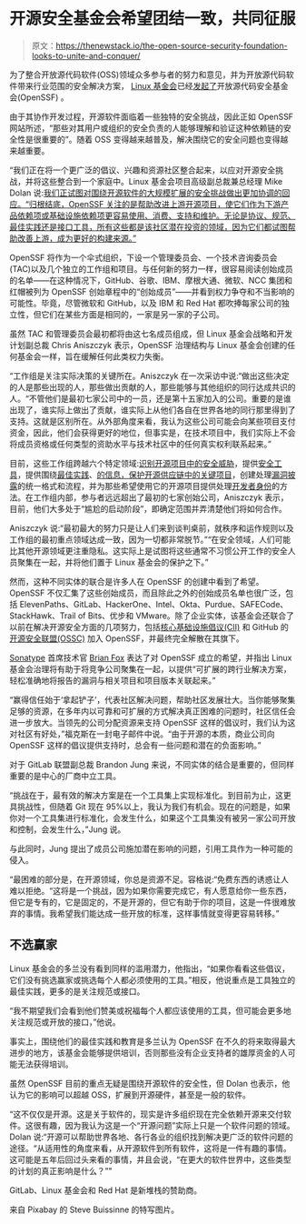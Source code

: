 # 开源安全基金会希望团结一致，共同征服

> 原文：<https://thenewstack.io/the-open-source-security-foundation-looks-to-unite-and-conquer/>

为了整合开放源代码软件(OSS)领域众多参与者的努力和意见，并为开放源代码软件带来行业范围的安全解决方案， [Linux 基金会](https://www.linuxfoundation.org/)已经[发起了](https://www.linuxfoundation.org/press-release/2020/08/technology-and-enterprise-leaders-combine-efforts-to-improve-open-source-security/)开放源代码安全基金会(OpenSSF) 。

由于其协作开发过程，开源软件面临着一些独特的安全挑战，因此正如 OpenSSF 网站所述，“那些对其用户或组织的安全负责的人能够理解和验证这种依赖链的安全性是很重要的”。随着 OSS 变得越来越普及，解决围绕它的安全问题也变得越来越重要。

“我们正在将一个更广泛的倡议、兴趣和资源社区整合起来，以应对开源安全挑战，并将这些整合到一个家庭中。Linux 基金会项目高级副总裁兼总经理 Mike Dolan 说:[我们正试图对围绕开源软件的大规模扩展的安全挑战做出更加协调的回应。“归根结底，OpenSSF 关注的是帮助改进上游开源项目，使它们作为下游产品依赖项或基础设施依赖项更容易使用、消费、支持和维护。无论是协议、规范、最佳实践还是接口工具，所有这些都是该社区潜在投资的领域，因为它们都试图帮助改善上游，成为更好的构建来源。”](https://www.linkedin.com/in/michaelkdolan/)

OpenSSF 将作为一个伞式组织，下设一个管理委员会、一个技术咨询委员会(TAC)以及几个独立的工作组和项目。与任何新的努力一样，很容易阅读创始成员的名单——在这种情况下，GitHub、谷歌、IBM、摩根大通、微软、NCC 集团和红帽被列为 OpenSSF 创始章程中的“创始成员”——并看到权力争夺和不当影响的可能性。毕竟，尽管微软和 GitHub，以及 IBM 和 Red Hat 都吹捧每家公司的独立性，但它们在某些方面是相同的，一家是另一家的子公司。

虽然 TAC 和管理委员会最初都将由这七名成员组成，但 Linux 基金会战略和开发计划副总裁 Chris Aniszczyk 表示，OpenSSF 治理结构与 Linux 基金会创建的任何基金会一样，旨在缓解任何此类权力失衡。

“工作组是关注实际决策的关键所在。Aniszczyk 在一次采访中说:“做出这些决定的人是那些出现的人，那些做出贡献的人，那些能够与其他组织的同行达成共识的人。“不管他们是最初七家公司中的一员，还是第十五家加入的公司。重要的是谁出现了，谁实际上做出了贡献，谁实际上从他们各自在世界各地的同行那里得到了支持。这就是区别所在。从外部角度来看，我认为这些公司可能会向某些项目支付资金，因此，他们会获得更好的地位，但事实是，在技术项目中，我们实际上不会将成员资格或任何类型的资助水平与技术社区中的任何真实权利联系起来。”

目前，这些工作组跨越六个特定领域:[识别开源项目中的安全威胁](https://github.com/ossf/wg-identifying-security-threats)，提供[安全工具](https://github.com/ossf/wg-security-tooling)，提供围绕[最佳实践](https://github.com/ossf/wg-best-practices-oss-developers)、[的信息，保护开源供应链中的关键项目](https://github.com/ossf/wg-securing-critical-projects)，创建处理[漏洞披露](https://github.com/ossf/wg-vulnerability-disclosures)的统一格式和流程，并为那些希望使用它的开源项目提供处理[开发者身份](https://github.com/ossf/wg-developer-identity)的方法。在工作组内部，参与者远远超出了最初的七家创始公司，Aniszczyk 表示，目前，他们大多处于“尴尬的启动阶段”，即确定范围并弄清楚他们将如何合作。

Aniszczyk 说:“最初最大的努力只是让人们来到谈判桌前，就秩序和运作规则以及工作组的最初重点领域达成一致，因为一切都非常脱节。”“在安全领域，人们可能比其他开源领域更注重隐私。这实际上是试图将这些通常不习惯公开工作的安全人员聚集在一起，并将他们置于 Linux 基金会的保护之下。”

然而，这种不同实体的联合是许多人在 OpenSSF 的创建中看到了希望。OpenSSF 不仅汇集了这些创始成员，而且除此之外的创始成员名单也很广泛，包括 ElevenPaths、GitLab、HackerOne、Intel、Okta、Purdue、SAFECode、StackHawk、Trail of Bits、优步和 VMware。除了企业实体，该基金会还联合了以前在解决开源安全方面的几项努力，包括[核心基础设施倡议(CII)](https://www.coreinfrastructure.org/) 和 GitHub 的[开源安全联盟(OSSC)](https://github.com/Open-Source-Security-Coalition/Open-Source-Security-Coalition) 加入 OpenSSF，并最终完全解散在其旗下。

[Sonatype](https://www.sonatype.com/) 首席技术官 [Brian Fox](https://www.linkedin.com/in/brianefox) 表达了对 OpenSSF 成立的希望，并指出 Linux 基金会治理将有助于将竞争公司聚集在一起，以提供“可扩展的跨行业解决方案，轻松准确地将报告的漏洞与相关项目和项目版本关联起来。”

“赢得信任始于‘拿起铲子’，代表社区解决问题，帮助社区发展壮大。当你能够聚集足够的资源，在多年内以可靠和可扩展的方式解决真正困难的问题时，社区信任会进一步放大。当领先的公司分配资源来支持 OpenSSF 这样的倡议时，我们认为这对社区有好处，”福克斯在一封电子邮件中说。“由于开源的本质，商业公司向 OpenSSF 这样的倡议提供支持时，总会有一些问题和潜在的负面影响。”

对于 GitLab 联盟副总裁 Brandon Jung 来说，不同实体的结合是重要的，但同样重要的是中心的厂商中立工具。

“挑战在于，最有效的解决方案是在一个工具集上实现标准化。到目前为止，这更具挑战性，但随着 Git 现在 95%以上，我认为我们有机会。现在的问题是，如果你对一个工具集进行标准化，会发生什么，如果这个工具集没有被另一家公司开放和控制，会发生什么，”Jung 说。

与此同时，Jung 提出了成员公司施加潜在影响的问题，引用工具作为一种可能的侵入。

“最困难的部分是，在开源领域，你总是资源不足。容格说:“免费东西的诱惑让人难以拒绝。“这将是一个挑战，因为如果你需要完成它，有人愿意给你一些东西，但它是专有的，它是固定的，不是开源的，但它有助于你的项目，这是一件很难放弃的事情。我希望我们能达成一些开放的标准，这样事情就变得更容易转移。”

## 不选赢家

Linux 基金会的多兰没有看到同样的滥用潜力，他指出，“如果你看看这些倡议，它们没有挑选赢家或挑选每个人都必须使用的工具。”相反，他说重点是工具独立的最佳实践，更多的是关注规范或接口。

“我不期望我们会看到他们赞美或祝福每个人都应该使用的工具，但可能会更多地关注规范或开放的接口，”他说。

事实上，围绕他们的最佳实践和教育是多兰认为 OpenSSF 在不久的将来取得最大进步的地方，该基金会能够提供培训，否则那些没有企业支持者的雄厚资金的人可能无法获得培训。

虽然 OpenSSF 目前的重点无疑是围绕开源软件的安全性，但 Dolan 也表示，他认为它的影响可以超越 OSS，扩展到开源硬件，甚至是一般的软件。

“这不仅仅是开源。这是关于软件的，现实是许多组织现在完全依赖开源来交付软件。这很有趣，因为我认为这是一个“开源问题”实际上只是一个软件问题的领域。Dolan 说:“开源可以帮助世界各地、各行各业的组织找到解决更广泛的软件问题的途径。“从适用性的角度来看，从开源软件到所有软件，这将是一件有趣的事情。这可能是五年后回过头来看的事情，并且会说，“在更大的软件世界中，这些类型的计划的真正影响是什么？”"

GitLab、Linux 基金会和 Red Hat 是新堆栈的赞助商。

来自 Pixabay 的 Steve Buissinne 的特写图片。

<svg xmlns:xlink="http://www.w3.org/1999/xlink" viewBox="0 0 68 31" version="1.1"><title>Group</title> <desc>Created with Sketch.</desc></svg>
